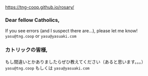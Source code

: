 https://tng-coop.github.io/rosary/

### Dear fellow Catholics,
If you see errors (and I suspect there are...), please let me know!
`yasu@tng.coop`
or
`yasu@yasuaki.com`

### カトリックの皆様,
もし間違いとかありましたらぜひ教えてください（あると思います。。。）
`yasu@tng.coop`
もしくは
`yasu@yasuaki.com`
